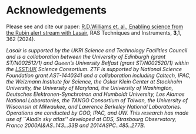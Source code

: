 # Acknowledgements

Please see and cite our paper:
[R.D.Williams et. al., Enabling science from the Rubin alert stream with Lasair](https://doi.org/10.1093/rasti/rzae024), RAS Techniques and Instruments, **3**,1, 362  (2024).

*Lasair is supported by the UKRI Science and Technology Facilities Council and is a collaboration between the University of Edinburgh (grant ST/N002512/1) and Queen’s University Belfast (grant ST/N002520/1) within the [LSST:UK](https://www.lsst.ac.uk/) Science Consortium. ZTF is supported by National Science Foundation grant AST-1440341 and a collaboration including Caltech, IPAC, the Weizmann Institute for Science, the Oskar Klein Center at Stockholm University, the University of Maryland, the University of Washington, Deutsches Elektronen-Synchrotron and Humboldt University, Los Alamos National Laboratories, the TANGO Consortium of Taiwan, the University of Wisconsin at Milwaukee, and Lawrence Berkeley National Laboratories. Operations are conducted by COO, IPAC, and UW. This research has made use of \`\`Aladin sky atlas'' developed at CDS, Strasbourg Observatory, France 2000A\\&AS..143...33B and 2014ASPC..485..277B.*
